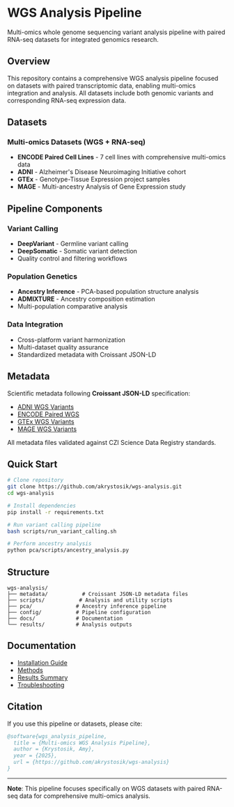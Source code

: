 # WGS Analysis Pipeline

Multi-omics whole genome sequencing variant analysis pipeline with paired RNA-seq datasets for integrated genomics research.

## Overview

This repository contains a comprehensive WGS analysis pipeline focused on datasets with paired transcriptomic data, enabling multi-omics integration and analysis. All datasets include both genomic variants and corresponding RNA-seq expression data.

## Datasets

### Multi-omics Datasets (WGS + RNA-seq)
- **ENCODE Paired Cell Lines** - 7 cell lines with comprehensive multi-omics data
- **ADNI** - Alzheimer's Disease Neuroimaging Initiative cohort  
- **GTEx** - Genotype-Tissue Expression project samples
- **MAGE** - Multi-ancestry Analysis of Gene Expression study

## Pipeline Components

### Variant Calling
- **DeepVariant** - Germline variant calling
- **DeepSomatic** - Somatic variant detection  
- Quality control and filtering workflows

### Population Genetics
- **Ancestry Inference** - PCA-based population structure analysis
- **ADMIXTURE** - Ancestry composition estimation
- Multi-population comparative analysis

### Data Integration
- Cross-platform variant harmonization
- Multi-dataset quality assurance
- Standardized metadata with Croissant JSON-LD

## Metadata

Scientific metadata following **Croissant JSON-LD** specification:
- [ADNI WGS Variants](metadata/adni_wgs_variants.jsonld)
- [ENCODE Paired WGS](metadata/encode_paired_wgs_variants.jsonld) 
- [GTEx WGS Variants](metadata/gtex_wgs_variants.jsonld)
- [MAGE WGS Variants](metadata/mage_wgs_variants.jsonld)

All metadata files validated against CZI Science Data Registry standards.

## Quick Start

```bash
# Clone repository
git clone https://github.com/akrystosik/wgs-analysis.git
cd wgs-analysis

# Install dependencies
pip install -r requirements.txt

# Run variant calling pipeline
bash scripts/run_variant_calling.sh

# Perform ancestry analysis
python pca/scripts/ancestry_analysis.py
```

## Structure

```
wgs-analysis/
├── metadata/           # Croissant JSON-LD metadata files
├── scripts/           # Analysis and utility scripts  
├── pca/              # Ancestry inference pipeline
├── config/           # Pipeline configuration
├── docs/             # Documentation
└── results/          # Analysis outputs
```

## Documentation

- [Installation Guide](docs/INSTALLATION.md)
- [Methods](docs/ENCODE_WGS_METHODS_FINAL.md)
- [Results Summary](docs/RESULTS_SUMMARY.md)
- [Troubleshooting](docs/TROUBLESHOOTING.md)

## Citation

If you use this pipeline or datasets, please cite:

```bibtex
@software{wgs_analysis_pipeline,
  title = {Multi-omics WGS Analysis Pipeline},
  author = {Krystosik, Amy},
  year = {2025},
  url = {https://github.com/akrystosik/wgs-analysis}
}
```


---
**Note**: This pipeline focuses specifically on WGS datasets with paired RNA-seq data for comprehensive multi-omics analysis.